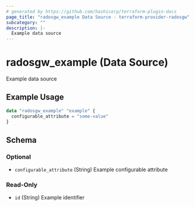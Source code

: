```yaml
---
# generated by https://github.com/hashicorp/terraform-plugin-docs
page_title: "radosgw_example Data Source - terraform-provider-radosgw"
subcategory: ""
description: |-
  Example data source
---
```


# radosgw_example (Data Source)

Example data source

## Example Usage

```terraform
data "radosgw_example" "example" {
  configurable_attribute = "some-value"
}
```

<!-- schema generated by tfplugindocs -->
## Schema

### Optional

- `configurable_attribute` (String) Example configurable attribute

### Read-Only

- `id` (String) Example identifier
